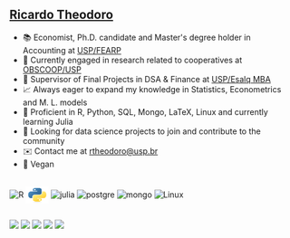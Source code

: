 ## [Ricardo Theodoro](https://rtheodoro.com/)

  - 📚 Economist, Ph.D. candidate and Master's degree holder in Accounting at [USP/FEARP](http://www.fearp.usp.br/)
  - 🔭 Currently engaged in research related to cooperatives at [OBSCOOP/USP](https://linktr.ee/obscoopusp)
  - 📕 Supervisor of Final Projects in DSA & Finance at [USP/Esalq MBA](https://mbauspesalq.com/)
  - 📈 Always eager to expand my knowledge in Statistics, Econometrics and M. L. models
  - 🔨 Proficient in R, Python, SQL, Mongo, LaTeX, Linux and currently learning Julia
  - 💬 Looking for data science projects to join and contribute to the community
  - ✉️ Contact me at rtheodoro@usp.br
  - 🌱 Vegan

<div style="display: inline_block" align="left"><br>
  <img align="center" alt="R" height="30" width="40" src="https://cdn.jsdelivr.net/gh/devicons/devicon/icons/rstudio/rstudio-original.svg">
  <img align="center" alt="Python" height="30" width="40" src="https://raw.githubusercontent.com/devicons/devicon/master/icons/python/python-original.svg">
  <img align="center" alt="julia" height="30" width="40" src="https://cdn.jsdelivr.net/gh/devicons/devicon/icons/julia/julia-original.svg">
  <img align="center" alt="postgre" height="30" width="40" src="https://cdn.jsdelivr.net/gh/devicons/devicon/icons/postgresql/postgresql-original.svg">
  <img align="center" alt="mongo" height="30" width="40" src="https://cdn.jsdelivr.net/gh/devicons/devicon/icons/mongodb/mongodb-original.svg">  
  <img align="center" alt="Linux" height="30" width="40" src="https://cdn.jsdelivr.net/gh/devicons/devicon/icons/linux/linux-original.svg">
</div>

##

<div align="left"> 
  <a href="https://twitter.com/rxtheodoro" target="_blank"><img src="https://img.icons8.com/color/48/000000/twitter--v1.png"/></a>
  <a href="https://twitter.com/rxtheodoro" target="_blank"><img src="https://img.icons8.com/?size=100&id=3ovMFy5JDSWq&format=png&color=000000"/></a>
  <a href="https://www.linkedin.com/in/rtheodoro" target="_blank"><img src="https://img.icons8.com/office/48/000000/linkedin-circled--v2.png"/></a>
  <a href="https://www.youtube.com/channel/UCDT5QYgse4tiHDm-DiD3x8w" target="_blank"><img src="https://img.icons8.com/color/48/000000/youtube-play.png"/></a>
  <a href="https://rtheodoro.com" target="_blank"><img src="https://img.icons8.com/fluency/48/000000/domain.png"/></a> 
</div>


